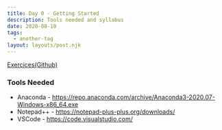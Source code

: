 ```yaml
---
title: Day 0 - Getting Started
description: Tools needed and syllabus
date: 2020-08-19
tags:
  - another-tag
layout: layouts/post.njk
---
```


<a href="{{ 'https://github.com/shailooz/MLTraining/tree/master/Day-0%23%23GettingStarted' | url }}" target="_blank">Exercices(Github)</a>

### Tools Needed
 - Anaconda - https://repo.anaconda.com/archive/Anaconda3-2020.07-Windows-x86_64.exe
 - Notepad++ - https://notepad-plus-plus.org/downloads/
 - VSCode - https://code.visualstudio.com/